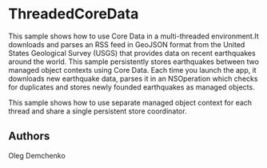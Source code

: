 ThreadedCoreData
================

This sample shows how to use Core Data in a multi-threaded environment.It downloads and parses an RSS feed in GeoJSON format from the United States Geological Survey (USGS) that provides data on recent earthquakes around the world. This sample persistently stores earthquakes between two managed object contexts using Core Data.
Each time you launch the app, it downloads new earthquake data, parses it in an NSOperation which checks for duplicates and stores newly founded earthquakes as managed objects. 

This sample shows how to use separate managed object context for each thread and share a single persistent store coordinator.

Authors
-------

Oleg Demchenko